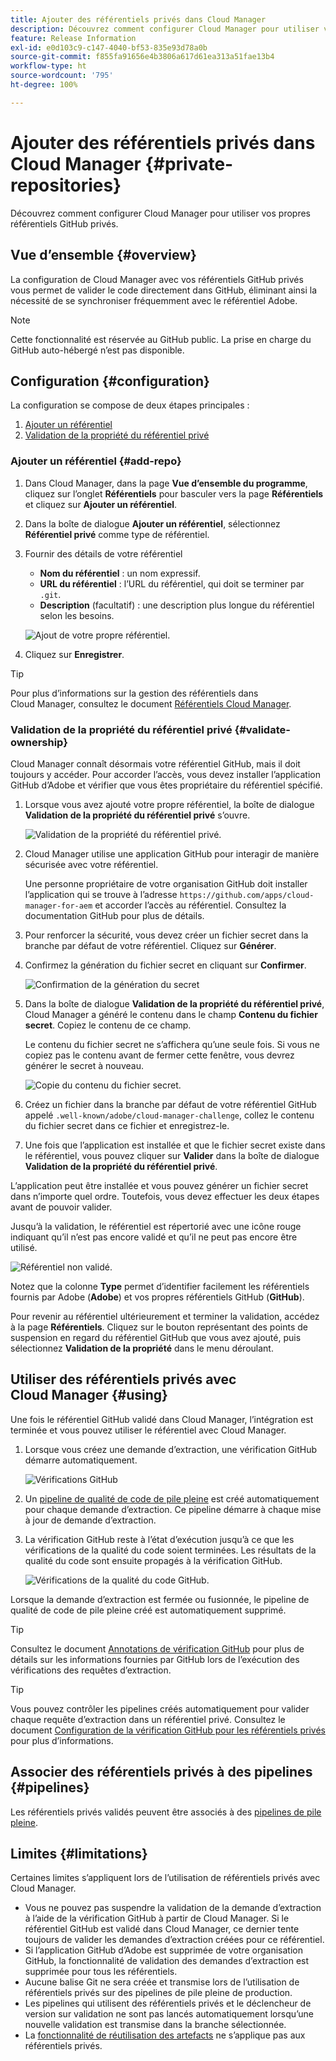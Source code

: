 ```yaml
---
title: Ajouter des référentiels privés dans Cloud Manager
description: Découvrez comment configurer Cloud Manager pour utiliser vos propres référentiels GitHub privés.
feature: Release Information
exl-id: e0d103c9-c147-4040-bf53-835e93d78a0b
source-git-commit: f855fa91656e4b3806a617d61ea313a51fae13b4
workflow-type: ht
source-wordcount: '795'
ht-degree: 100%

---
```



# Ajouter des référentiels privés dans Cloud Manager {#private-repositories}

Découvrez comment configurer Cloud Manager pour utiliser vos propres référentiels GitHub privés.

## Vue d’ensemble {#overview}

La configuration de Cloud Manager avec vos référentiels GitHub privés vous permet de valider le code directement dans GitHub, éliminant ainsi la nécessité de se synchroniser fréquemment avec le référentiel Adobe.

>[!NOTE]
>
>Cette fonctionnalité est réservée au GitHub public. La prise en charge du GitHub auto-hébergé n’est pas disponible.

## Configuration {#configuration}

La configuration se compose de deux étapes principales :

1. [Ajouter un référentiel](#add-repo)
1. [Validation de la propriété du référentiel privé](#validate-ownership)

### Ajouter un référentiel {#add-repo}

1. Dans Cloud Manager, dans la page **Vue d’ensemble du programme**, cliquez sur l’onglet **Référentiels** pour basculer vers la page **Référentiels** et cliquez sur **Ajouter un référentiel**.

1. Dans la boîte de dialogue **Ajouter un référentiel**, sélectionnez **Référentiel privé** comme type de référentiel.

1. Fournir des détails de votre référentiel

   * **Nom du référentiel** : un nom expressif.
   * **URL du référentiel** : l’URL du référentiel, qui doit se terminer par `.git`.
   * **Description** (facultatif) : une description plus longue du référentiel selon les besoins.

   ![Ajout de votre propre référentiel.](/help/assets/repositories/add-own-github.png)

1. Cliquez sur **Enregistrer**.

>[!TIP]
>
>Pour plus d’informations sur la gestion des référentiels dans Cloud Manager, consultez le document [Référentiels Cloud Manager](/help/managing-code/managing-repositories.md).

### Validation de la propriété du référentiel privé {#validate-ownership}

Cloud Manager connaît désormais votre référentiel GitHub, mais il doit toujours y accéder. Pour accorder l’accès, vous devez installer l’application GitHub d’Adobe et vérifier que vous êtes propriétaire du référentiel spécifié.

1. Lorsque vous avez ajouté votre propre référentiel, la boîte de dialogue **Validation de la propriété du référentiel privé** s’ouvre.

   ![Validation de la propriété du référentiel privé.](/help/assets/repositories/private-repo-validate.png)

1. Cloud Manager utilise une application GitHub pour interagir de manière sécurisée avec votre référentiel.

   Une personne propriétaire de votre organisation GitHub doit installer l’application qui se trouve à l’adresse `https://github.com/apps/cloud-manager-for-aem` et accorder l’accès au référentiel. Consultez la documentation GitHub pour plus de détails.

1. Pour renforcer la sécurité, vous devez créer un fichier secret dans la branche par défaut de votre référentiel. Cliquez sur **Générer**.

1. Confirmez la génération du fichier secret en cliquant sur **Confirmer**.

   ![Confirmation de la génération du secret](/help/assets/repositories/confirm-generation.png)

1. Dans la boîte de dialogue **Validation de la propriété du référentiel privé**, Cloud Manager a généré le contenu dans le champ **Contenu du fichier secret**. Copiez le contenu de ce champ.

   Le contenu du fichier secret ne s’affichera qu’une seule fois. Si vous ne copiez pas le contenu avant de fermer cette fenêtre, vous devrez générer le secret à nouveau.

   ![Copie du contenu du fichier secret.](/help/assets/repositories/new-secret.png)

1. Créez un fichier dans la branche par défaut de votre référentiel GitHub appelé `.well-known/adobe/cloud-manager-challenge`, collez le contenu du fichier secret dans ce fichier et enregistrez-le.

1. Une fois que l’application est installée et que le fichier secret existe dans le référentiel, vous pouvez cliquer sur **Valider** dans la boîte de dialogue **Validation de la propriété du référentiel privé**.

L’application peut être installée et vous pouvez générer un fichier secret dans n’importe quel ordre. Toutefois, vous devez effectuer les deux étapes avant de pouvoir valider.

Jusqu’à la validation, le référentiel est répertorié avec une icône rouge indiquant qu’il n’est pas encore validé et qu’il ne peut pas encore être utilisé.

![Référentiel non validé.](/help/assets/repositories/unvalidated-repo.png)

Notez que la colonne **Type** permet d’identifier facilement les référentiels fournis par Adobe (**Adobe**) et vos propres référentiels GitHub (**GitHub**).

Pour revenir au référentiel ultérieurement et terminer la validation, accédez à la page **Référentiels**. Cliquez sur le bouton représentant des points de suspension en regard du référentiel GitHub que vous avez ajouté, puis sélectionnez **Validation de la propriété** dans le menu déroulant.

## Utiliser des référentiels privés avec Cloud Manager {#using}

Une fois le référentiel GitHub validé dans Cloud Manager, l’intégration est terminée et vous pouvez utiliser le référentiel avec Cloud Manager.

1. Lorsque vous créez une demande d’extraction, une vérification GitHub démarre automatiquement.

   ![Vérifications GitHub](/help/assets/repositories/github-checks.png)

1. Un [pipeline de qualité de code de pile pleine](/help/using/managing-pipelines.md) est créé automatiquement pour chaque demande d’extraction. Ce pipeline démarre à chaque mise à jour de demande d’extraction.

1. La vérification GitHub reste à l’état d’exécution jusqu’à ce que les vérifications de la qualité du code soient terminées. Les résultats de la qualité du code sont ensuite propagés à la vérification GitHub.

   ![Vérifications de la qualité du code GitHub.](/help/assets/repositories/github-code-quality.png)

Lorsque la demande d’extraction est fermée ou fusionnée, le pipeline de qualité de code de pile pleine créé est automatiquement supprimé.

>[!TIP]
>
>Consultez le document [Annotations de vérification GitHub](github-annotations.md) pour plus de détails sur les informations fournies par GitHub lors de l’exécution des vérifications des requêtes d’extraction.

>[!TIP]
>
>Vous pouvez contrôler les pipelines créés automatiquement pour valider chaque requête d’extraction dans un référentiel privé. Consultez le document [Configuration de la vérification GitHub pour les référentiels privés](github-check-config.md) pour plus d’informations.

## Associer des référentiels privés à des pipelines {#pipelines}

Les référentiels privés validés peuvent être associés à des [pipelines de pile pleine](/help/overview/ci-cd-pipelines.md).

## Limites {#limitations}

Certaines limites s’appliquent lors de l’utilisation de référentiels privés avec Cloud Manager.

* Vous ne pouvez pas suspendre la validation de la demande d’extraction à l’aide de la vérification GitHub à partir de Cloud Manager. Si le référentiel GitHub est validé dans Cloud Manager, ce dernier tente toujours de valider les demandes d’extraction créées pour ce référentiel.
* Si l’application GitHub d’Adobe est supprimée de votre organisation GitHub, la fonctionnalité de validation des demandes d’extraction est supprimée pour tous les référentiels.
* Aucune balise Git ne sera créée et transmise lors de l’utilisation de référentiels privés sur des pipelines de pile pleine de production.
* Les pipelines qui utilisent des référentiels privés et le déclencheur de version sur validation ne sont pas lancés automatiquement lorsqu’une nouvelle validation est transmise dans la branche sélectionnée.
* La [fonctionnalité de réutilisation des artefacts](/help/getting-started/project-setup.md#build-artifact-reuse) ne s’applique pas aux référentiels privés.
